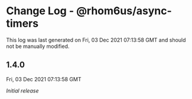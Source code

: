# Change Log - @rhom6us/async-timers

This log was last generated on Fri, 03 Dec 2021 07:13:58 GMT and should not be manually modified.

## 1.4.0
Fri, 03 Dec 2021 07:13:58 GMT

_Initial release_

